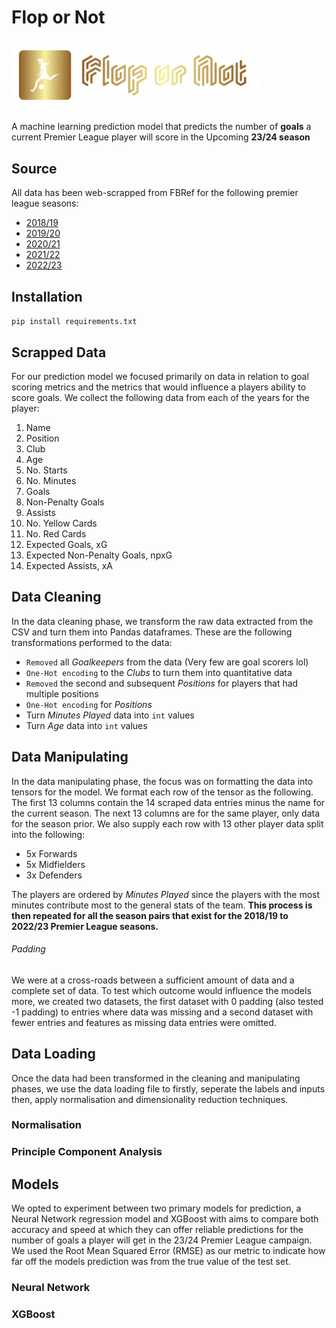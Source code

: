 # Flop or Not 
<img src="https://github.com/RJCE0/Flop_or_not/blob/main/logo.PNG" width="400">

A machine learning prediction model that predicts the number of **goals** a current Premier League player will score in the Upcoming **23/24 season**

## Source
All data has been web-scrapped from FBRef for the following premier league seasons:
* [2018/19](https://fbref.com/en/comps/9/2018-2019/stats/2018-2019-Premier-League-Stats "Premier League player data from 2018/19")
* [2019/20](https://fbref.com/en/comps/9/2019-2020/stats/2019-2020-Premier-League-Stats "Premier League player data from 2019/20")
* [2020/21](https://fbref.com/en/comps/9/2020-2021/stats/2020-2021-Premier-League-Stats "Premier League player data from 2020/21")
* [2021/22](https://fbref.com/en/comps/9/2021-2022/stats/2021-2022-Premier-League-Stats "Premier League player data from 2021/22")
* [2022/23](https://fbref.com/en/comps/9/2022-2023/stats/2022-2023-Premier-League-Stats "Premier League player data from 2022/23")


## Installation

`pip install requirements.txt`

## Scrapped Data
For our prediction model we focused primarily on data in relation to goal scoring metrics and the metrics that would influence a players ability to score goals. We collect the following data from each of the years for the player:

1. Name
2. Position
3. Club
4. Age
5. No. Starts
6. No. Minutes
7. Goals
8. Non-Penalty Goals
9. Assists
10. No. Yellow Cards
11. No. Red Cards
12. Expected Goals, xG
13. Expected Non-Penalty Goals, npxG
14. Expected Assists, xA

## Data Cleaning
In the data cleaning phase, we transform the raw data extracted from the CSV and turn them into Pandas dataframes.
These are the following transformations performed to the data:
* `Removed` all *Goalkeepers* from the data (Very few are goal scorers lol)
* `One-Hot encoding` to the *Clubs* to turn them into quantitative data
* `Removed` the second and subsequent *Positions* for players that had multiple positions
* `One-Hot encoding` for *Positions*
* Turn *Minutes Played* data into `int` values
* Turn *Age* data into `int` values
  

## Data Manipulating
In the data manipulating phase, the focus was on formatting the data into tensors for the model. We format each row of the tensor as the following. The first 13 columns contain the 14 scraped data entries minus the name for the current season. The next 13 columns are for the same player, only data for the season prior. We also supply each row with 13 other player data split into the following: 

- 5x Forwards
- 5x Midfielders
- 3x Defenders   

The players are ordered by *Minutes Played* since the players with the most minutes contribute most to the general stats of the team. 
**This process is then repeated for all the season pairs that exist for the 2018/19 to 2022/23 Premier League seasons.**

###### Padding
We were at a cross-roads between a sufficient amount of data and a complete set of data. To test which outcome would influence the models more, we created two datasets, the first dataset with 0 padding (also tested -1 padding) to entries where data was missing and a second dataset with fewer entries and features as missing data entries were omitted.  

## Data Loading
Once the data had been transformed in the cleaning and manipulating phases, we use the data loading file to firstly, seperate the labels and inputs then, apply normalisation and dimensionality reduction techniques. 
### Normalisation
### Principle Component Analysis

## Models
We opted to experiment between two primary models for prediction, a Neural Network regression model and XGBoost with aims to compare both accuracy and speed at which they can offer reliable predictions for the number of goals a player will get in the 23/24 Premier League campaign. We used the Root Mean Squared Error (RMSE) as our metric to indicate how far off the models prediction was from the true value of the test set. 
### Neural Network
### XGBoost
